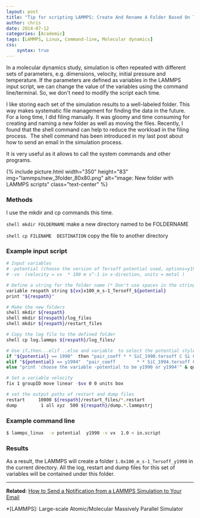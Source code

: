 ```yaml
---
layout: post
title: "Tip for scripting LAMMPS: Create And Rename A Folder Based On The Input Variables"
author: chris
date: 2014-07-12
categories: [Academic]
tags: [LAMMPS, Linux, Command-line, Molecular dynamics]
css:
    syntax: true
---
```


In a molecular dynamics study, simulation is often repeated with different sets of parameters, e.g. dimensions, velocity, initial pressure and temperature. If the parameters are defined as variables in the LAMMPS input script, we can change the value of the variables using the command line/terminal. So, we don't need to modify the script each time.

I like storing each set of the simulation results to a well-labeled folder. This way makes systematic file management for finding the data in the future. For a long time, I did filing manually. It was gloomy and time consuming for creating and naming a new folder as well as moving the files. Recently, I found that the shell command can help to reduce the workload in the filing process.  The shell command has been introduced in my last post about how to send an email in the simulation process.

It is very useful as it allows to call the system commands and other programs.

{% include picture.html width="350" height="83"
img="lammps/new_3folder_80x80.png" alt="image: New folder with LAMMPS scripts" class="text-center" %}

<!--more-->

### Methods

I use the mkdir and cp commands this time.

`shell mkdir FOLDERNAME`  make a new directory named to be FOLDERNAME

`shell cp FILENAME  DESTINATION`   copy the file to another directory

### Example input script

```bash
# Input variables
# -potential (choose the version of Tersoff potential used, options=y1990/y1994)`
# -vx  (velocity = vx  * 100 m s^-1 in x-direction, units = metal )

# Define a string for the folder name (* Don't use spaces in the string, use '_ ' instead)
variable respath string ${vx}x100_m_s-1_Tersoff_${potential}
print "${respath}"

# Make the new folders
shell mkdir ${respath}
shell mkdir ${respath}/log_files
shell mkdir ${respath}/restart_files

# Copy the log file to the defined folder
shell cp log.lammps ${respath}/log_files/

# Use if…then...elif ..else and variable  to select the potential style
if "${potential} == 1990"  then "pair_coeff * * SiC_1990.tersoff C Si C" &
elif "${potential} == y1994"  "pair_coeff        * * SiC_1994.tersoff C Si C" &
else "print 'choose the variable -potential to be y1990 or y1994'" & quit

# Set a variable velocity
fix 1 groupID move linear -$vx 0 0 units box

# set the output paths of restart and dump files
restart     10000 ${respath}/restart_files/*.restart
dump         1 all xyz  500 ${respath}/dump.*.lammpstrj
```

### Example command line

```bash
$ lammps_linux  -v potential  y1990 -v vx  1.0 < in.script
```

### Results

As a result, the LAMMPS will create a folder `1.0x100_m_s-1_Tersoff_y1990` in the current directory. All the log, restart and dump files for this set of variables will be contained under this folder.

* * *

**Related**: [How to Send a Notification from a LAMMPS Simulation to Your Email](/blog/2014/06/13/How-to-Send-a-Notification-from-a-LAMMPS-Simulation-to-Your-Email)

*[LAMMPS]: Large-scale Atomic/Molecular Massively Parallel Simulator
